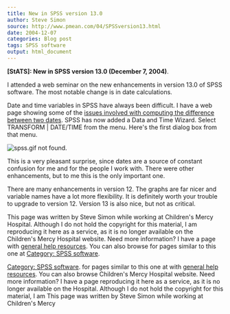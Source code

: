 ```yaml
---
title: New in SPSS version 13.0
author: Steve Simon
source: http://www.pmean.com/04/SPSSversion13.html
date: 2004-12-07
categories: Blog post
tags: SPSS software
output: html_document
---
```

**[StATS]: New in SPSS version 13.0 (December 7,
2004)**.

I attended a web seminar on the new enhancements in version 13.0 of SPSS
software. The most notable change is in date calculations.

Date and time variables in SPSS have always been difficult. I have a web
page showing some of the [issues involved with computing the difference
between two dates](../data/dates.asp). SPSS has now added a Data and
Time Wizard. Select TRANSFORM | DATE/TIME from the menu. Here's the
first dialog box from that menu.

![spss.gif not found.](http://www.pmean.com/images/images/04/SPSSversion1301.png)

This is a very pleasant surprise, since dates are a source of constant
confusion for me and for the people I work with. There were other
enhancements, but to me this is the only important one.

There are many enhancements in version 12. The graphs are far nicer and
variable names have a lot more flexibility. It is definitely worth your
trouble to upgrade to version 12. Version 13 is also nice, but not as
critical.

This page was written by Steve Simon while working at Children's Mercy
Hospital. Although I do not hold the copyright for this material, I am
reproducing it here as a service, as it is no longer available on the
Children's Mercy Hospital website. Need more information? I have a page
with [general help resources](../GeneralHelp.html). You can also browse
for pages similar to this one at [](../category/DiagnosticTesting.html)
[Category: SPSS software](../category/SpssSoftware.html).
<!---More--->
[Category: SPSS software](../category/SpssSoftware.html).
for pages similar to this one at [](../category/DiagnosticTesting.html)
with [general help resources](../GeneralHelp.html). You can also browse
Children's Mercy Hospital website. Need more information? I have a page
reproducing it here as a service, as it is no longer available on the
Hospital. Although I do not hold the copyright for this material, I am
This page was written by Steve Simon while working at Children's Mercy

<!---Do not use
**[StATS]: New in SPSS version 13.0 (December 7,
This page was written by Steve Simon while working at Children's Mercy
Hospital. Although I do not hold the copyright for this material, I am
reproducing it here as a service, as it is no longer available on the
Children's Mercy Hospital website. Need more information? I have a page
with [general help resources](../GeneralHelp.html). You can also browse
for pages similar to this one at [](../category/DiagnosticTesting.html)
[Category: SPSS software](../category/SpssSoftware.html).
--->

